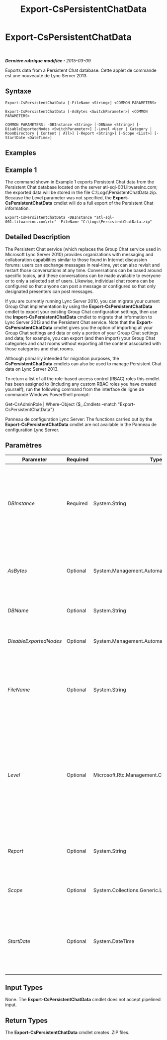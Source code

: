 ﻿---
title: Export-CsPersistentChatData
TOCTitle: Export-CsPersistentChatData
ms:assetid: f4855109-26e0-41b8-8a9f-890f8d892645
ms:mtpsurl: https://technet.microsoft.com/fr-fr/library/JJ205378(v=OCS.15)
ms:contentKeyID: 49299328
ms.date: 05/20/2016
mtps_version: v=OCS.15
ms.translationtype: HT
---

# Export-CsPersistentChatData

 

_**Dernière rubrique modifiée :** 2015-03-09_

Exports data from a Persistent Chat database. Cette applet de commande est une nouveauté de Lync Server 2013.

## Syntaxe

    Export-CsPersistentChatData [-FileName <String>] <COMMON PARAMETERS>

    Export-CsPersistentChatData [-AsBytes <SwitchParameter>] <COMMON PARAMETERS>

    COMMON PARAMETERS: -DBInstance <String> [-DBName <String>] [-DisableExportedNodes <SwitchParameter>] [-Level <User | Category | RoomDirectory | Content | All>] [-Report <String>] [-Scope <List>] [-StartDate <DateTime>]

## Examples

## Example 1

The command shown in Example 1 exports Persistent Chat data from the Persistent Chat database located on the server atl-sql-001.litwareinc.com; the exported data will be stored in the file C:\\Logs\\PersistentChatData.zip. Because the Level parameter was not specified, the **Export-CsPersistentChatData** cmdlet will do a full export of the Persistent Chat information.

    Export-CsPersistentChatData -DBInstance "atl-sql-001.litwareinc.com\rtc" -FileName "C:\Logs\PersistentChatData.zip"

## Detailed Description

The Persistent Chat service (which replaces the Group Chat service used in Microsoft Lync Server 2010) provides organizations with messaging and collaboration capabilities similar to those found in Internet discussion forums: users can exchange messages in real-time, yet can also revisit and restart those conversations at any time. Conversations can be based around specific topics, and these conversations can be made available to everyone or to only a selected set of users. Likewise, individual chat rooms can be configured so that anyone can post a message or configured so that only designated presenters can post messages.

If you are currently running Lync Server 2010, you can migrate your current Group Chat implementation by using the **Export-CsPersistentChatData** cmdlet to export your existing Group Chat configuration settings, then use the **Import-CsPersistentChatData** cmdlet to migrate that information to Lync Server 2013 and the Persistent Chat service. Note that the **Export-CsPersistentChatData** cmdlet gives you the option of importing all your Group Chat settings and data or only a portion of your Group Chat settings and data; for example, you can export (and then import) your Group Chat categories and chat rooms without exporting all the content associated with those categories and chat rooms.

Although primarily intended for migration purposes, the **CsPersistentChatData** cmdlets can also be used to manage Persistent Chat data on Lync Server 2013.

To return a list of all the role-based access control (RBAC) roles this cmdlet has been assigned to (including any custom RBAC roles you have created yourself), run the following command from the interface de ligne de commande Windows PowerShell prompt:

Get-CsAdminRole | Where-Object {$\_.Cmdlets –match "Export-CsPersistentChatData"}

Panneau de configuration Lync Server: The functions carried out by the **Export-CsPersistentChatData** cmdlet are not available in the Panneau de configuration Lync Server.

## Paramètres


<table>
<colgroup>
<col style="width: 25%" />
<col style="width: 25%" />
<col style="width: 25%" />
<col style="width: 25%" />
</colgroup>
<thead>
<tr class="header">
<th>Parameter</th>
<th>Required</th>
<th>Type</th>
<th>Description</th>
</tr>
</thead>
<tbody>
<tr class="odd">
<td><p><em>DBInstance</em></p></td>
<td><p>Required</p></td>
<td><p>System.String</p></td>
<td><p>Fully qualified domain name and name of the SQL Server instance where the Lync Server 2013 Persistent Chat database is located. For example, this syntax specifies the database found in the RTC database instance on the server atl-sql-001.litwareinc.com:</p>
<p>-DBInstance &quot;atl-sql-001.litwareinc.com\rtc&quot;</p></td>
</tr>
<tr class="even">
<td><p><em>AsBytes</em></p></td>
<td><p>Optional</p></td>
<td><p>System.Management.Automation.SwitchParameter</p></td>
<td><p>Returns Persistent Chat information as a byte array; the returned data must then be stored in a variable in order to be used by the <strong>Import-CsPersistentChatData</strong> cmdlet. You cannot use both AsBytes and FileName in the same command.</p></td>
</tr>
<tr class="odd">
<td><p><em>DBName</em></p></td>
<td><p>Optional</p></td>
<td><p>System.String</p></td>
<td><p>SQL instance name of the Persistent Chat database.</p></td>
</tr>
<tr class="even">
<td><p><em>DisableExportedNodes</em></p></td>
<td><p>Optional</p></td>
<td><p>System.Management.Automation.SwitchParameter</p></td>
<td><p>When present, all exported categories and chat rooms will be disabled when the export is complete.</p></td>
</tr>
<tr class="odd">
<td><p><em>FileName</em></p></td>
<td><p>Optional</p></td>
<td><p>System.String</p></td>
<td><p>Full path to the .ZIP file that the <strong>Export-CsPersistentChatData</strong> cmdlet will create; this file will contain the exported user data. For example:</p>
<p>-FileName &quot;C:\Logs\PersistentChatData.zip&quot;</p></td>
</tr>
<tr class="even">
<td><p><em>Level</em></p></td>
<td><p>Optional</p></td>
<td><p>Microsoft.Rtc.Management.Chat.Cmdlets.ExportLevel</p></td>
<td><p>Enables you to specify which Persistent Chat information will be exported. Allowed values are:</p>
<p>* All</p>
<p>* User</p>
<p>* Category</p>
<p>* RoomDirectory</p>
<p>* Content</p>
<p>The default value is All, which means that all the Persistent Chat information will be exported.</p></td>
</tr>
<tr class="odd">
<td><p><em>Report</em></p></td>
<td><p>Optional</p></td>
<td><p>System.String</p></td>
<td><p>Full path for the log file created when the cmdlet runs. For example:</p>
<p>-Report &quot;C:\Logs\ExportPersistentChat.html&quot;</p></td>
</tr>
<tr class="even">
<td><p><em>Scope</em></p></td>
<td><p>Optional</p></td>
<td><p>System.Collections.Generic.List</p></td>
<td><p>Enables you to export data for a specified set of categories (and their corresponding chat rooms). By default all Categories are exported.</p></td>
</tr>
<tr class="odd">
<td><p><em>StartDate</em></p></td>
<td><p>Optional</p></td>
<td><p>System.DateTime</p></td>
<td><p>Beginning date for the time period for which Persistent Chat chat room content should be exported. For example:</p>
<p>-StartDate &quot;1/1/2012&quot;</p>
<p>This parameter is valid only when they Level is set to RoomDirectory.</p></td>
</tr>
</tbody>
</table>


## Input Types

None. The **Export-CsPersistentChatData** cmdlet does not accept pipelined input.

## Return Types

The **Export-CsPersistentChatData** cmdlet creates .ZIP files.

